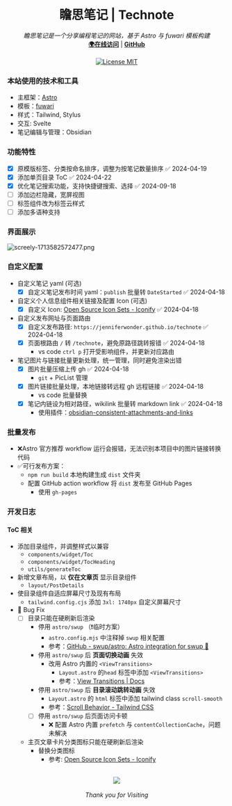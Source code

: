 <h1 align="center">瞻思笔记 | Technote</h1>
<p align="center">
  <i>瞻思笔记是一个分享编程笔记的网站，基于 Astro 与 fuwari 模板构建</i>
  <br/>
<b><a href="https://jenniferwonder.github.io/technote">🌍在线访问</a></b> | <b><a href="https://github.com/jenniferwonder/technote">GitHub</a></b>
  <br/><br/>
  <a href="./LICENSE">
    <img src="https://img.shields.io/badge/License-MIT-0aa8d2?logo=opensourceinitiative&logoColor=fff" alt="License MIT">
  </a>
</p>

### 本站使用的技术和工具

- 主框架：[Astro](https://astro.build)
- 模板：[fuwari](https://github.com/jenniferwonder/fuwari)
- 样式：Tailwind, Stylus
- 交互: Svelte
- 笔记编辑与管理：Obsidian

### 功能特性

- [x] 原模版标签、分类按命名排序，调整为按笔记数量排序 ✅ 2024-04-19
- [x] 添加单页目录 ToC ✅ 2024-04-22
- [x] 优化笔记搜索功能，支持快捷键搜索、选择 ✅ 2024-09-18
- [ ] 添加边栏隐藏，宽屏视图
- [ ] 标签组件改为标签云样式
- [ ] 添加多语种支持

### 界面展示

![screely-1713582572477.png](https://cdn.jsdelivr.net/gh/jenniferwonder/bimg/full-stack/astro-blog-technote.png)

### 自定义配置

- 自定义笔记 yaml (可选)
  - [x] 自定义笔记发布时间 yaml：`publish` 批量转 `DateStarted` ✅ 2024-04-18
- 自定义个人信息组件相关链接及配置 Icon (可选)
  - [x] 自定义 Icon: [Open Source Icon Sets - Iconify](https://icon-sets.iconify.design/) ✅ 2024-04-18
- 自定义发布网址与页面路由
  - [x] 自定义发布路径: `https://jenniferwonder.github.io/technote` ✅ 2024-04-18
  - [x] 页面根路由 `/` 转 `/technote`，避免原路径跳转报错 ✅ 2024-04-18
    - vs code `ctrl p` 打开受影响组件，并更新对应路由
- 笔记图片与链接批量更新处理，统一管理，同时避免渲染出错
  - [x] 图片批量压缩上传 gh ✅ 2024-04-18
    - `git` + PicList 管理
  - [x] 图片链接批量处理，本地链接转远程 gh 远程链接 ✅ 2024-04-18
    - vs code 批量替换
  - [x] 笔记内链设为相对路径，wikilink 批量转 markdown link ✅ 2024-04-18
    - 使用插件：[obsidian-consistent-attachments-and-links](https://github.com/dy-sh/obsidian-consistent-attachments-and-links)

### 批量发布

- ❌Astro 官方推荐 workflow 运行会报错，无法识别本项目中的图片链接转换代码
- ✅可行发布方案：
  - `npm run build` 本地构建生成 `dist` 文件夹
  - 配置 GitHub action workflow 将 `dist` 发布至 GitHub Pages
    - 使用 `gh-pages`

### 开发日志

#### ToC 相关

- 添加目录组件，并调整样式以兼容
  - `components/widget/Toc`
  - `components/widget/TocHeading`
  - `utils/generateToc`
- 新增文章布局，以 **仅在文章页** 显示目录组件
  - `layout/PostDetails`
- 使目录组件自适应屏幕尺寸及现有布局
  - `tailwind.config.cjs` 添加 `3xl: 1740px` 自定义屏幕尺寸
- 🐛 Bug Fix
  - [ ] 目录只能在硬刷新后渲染
    - 停用 `astro/swup` （❗临时方案）
      - `astro.config.mjs` 中注释掉 `swup` 相关配置
      - 参考：[GitHub - swup/astro: Astro integration for swup 🚀](https://github.com/swup/astro)
    - 停用 `astro/swup` 后 **页面切换动画** 失效
      - 改用 Astro 内置的 `<ViewTransitions>`
        - `Layout.astro` 的`head` 标签中添加 `<ViewTransitions>`
        - 参考：[View Transitions | Docs](https://docs.astro.build/en/guides/view-transitions/)
    - 停用 `astro/swup` 后 **目录滚动跳转动画** 失效
      - `Layout.astro` 的 `html` 标签中添加 tailwind class `scroll-smooth`
      - 参考：[Scroll Behavior - Tailwind CSS](https://tailwindcss.com/docs/scroll-behavior)
    - [ ] 停用 `astro/swup` 后页面访问卡顿
      - ❌ 配置 Astro 内置 `prefetch` 与 `contentCollectionCache`，问题未解决
  - 主页文章卡片分类图标只能在硬刷新后渲染
    - 替换分类图标
      - 参考: [Open Source Icon Sets - Iconify](https://icon-sets.iconify.design)

<p align="center">
  <br>

  <a href="https://github.com/jenniferwonder/technote">
    <img src="https://github.githubassets.com/images/icons/emoji/octocat.png" />
  </a>
  <br><br>
  <i>Thank you for Visiting</i>
</p>
